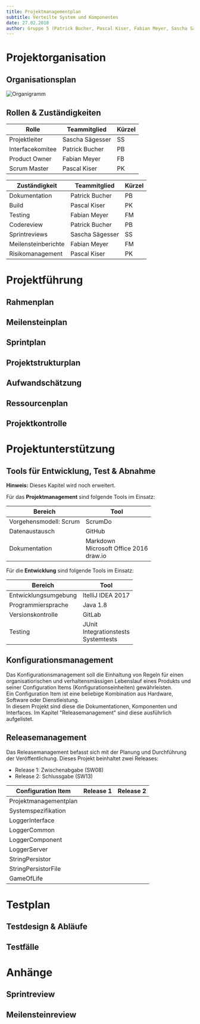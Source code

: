 ```yaml
---
title: Projektmanagementplan
subtitle: Verteilte System und Komponenten
date: 27.02.2018
author: Gruppe 5 (Patrick Bucher, Pascal Kiser, Fabian Meyer, Sascha Sägesser)
---
```


# Projektorganisation
## Organisationsplan
![Organigramm](https://github.com/patrickbucher/vsk-team5/blob/master/images/Organigramm.png)

## Rollen & Zuständigkeiten

| Rolle              | Teammitglied      | Kürzel   |
| ------------------ | ----------------- | -------- |
| Projektleiter      | Sascha Sägesser   | SS       |
| Interfacekomitee   | Patrick Bucher    | PB       |
| Product Owner      | Fabian Meyer      | FB       |
| Scrum Master       | Pascal Kiser      | PK       |

| Zuständigkeit         | Teammitglied      | Kürzel   |
| --------------------- | ----------------- | -------- |
| Dokumentation         | Patrick Bucher    | PB       |
| Build                 | Pascal Kiser      | PK       |
| Testing               | Fabian Meyer      | FM       |
| Codereview            | Patrick Bucher    | PB       |
| Sprintreviews         | Sascha Sägesser   | SS       |
| Meilensteinberichte   | Fabian Meyer      | FM       |
| Risikomanagement      | Pascal Kiser      | PK       |

# Projektführung
## Rahmenplan
## Meilensteinplan
## Sprintplan
## Projektstrukturplan
## Aufwandschätzung
## Ressourcenplan
## Projektkontrolle

# Projektunterstützung
## Tools für Entwicklung, Test & Abnahme
**Hinweis:** Dieses Kapitel wird noch erweitert.

Für das **Projektmanagement** sind folgende Tools im Einsatz:

| Bereich                | Tool                                         |
| ---------------------- | -------------------------------------------- |
| Vorgehensmodell: Scrum | ScrumDo                                      |
| Datenaustausch         | GitHub                                       |
| Dokumentation          | Markdown<br>Microsoft Office 2016<br>draw.io |

Für die **Entwicklung** sind folgende Tools im Einsatz:

| Bereich              | Tool                                      |
| -------------------- | ----------------------------------------- |
| Entwicklungsumgebung | ItelliJ IDEA 2017                         |
| Programmiersprache   | Java 1.8                                  |
| Versionskontrolle    | GitLab                                    |
| Testing              | JUnit<br>Integrationstests<br>Systemtests |

## Konfigurationsmanagement
Das Konfigurationsmanagement soll die Einhaltung von Regeln für einen organisatiorischen und verhaltensmässigen Lebenslauf eines Produkts und seiner Configuration Items (Konfigurationseinheiten) gewährleisten.<br>
Ein Configuration Item ist eine beliebige Kombination aus Hardware, Software oder Dienstleistung.<br>In diesem Projekt sind diese die Dokumentationen, Komponenten und Interfaces. Im Kapitel "Releasemanagement" sind diese ausführlich aufgelistet.

## Releasemanagement
Das Releasemanagement befasst sich mit der Planung und Durchführung der Veröffentlichung. Dieses Projekt beinhaltet zwei Releases:
- Release 1: Zwischenabgabe (SW08)
- Release 2: Schlussgabe (SW13)

| Configuration Item    | Release 1 | Release 2 |
| --------------------- | --------- | --------- |
| Projektmanagementplan |           |           |
| Systemspezifikation   |           |           |
| LoggerInterface       |           |           |
| LoggerCommon          |           |           |
| LoggerComponent       |           |           |
| LoggerServer          |           |           |
| StringPersistor       |           |           |
| StringPersistorFile   |           |           |
| GameOfLife            |           |           |

# Testplan
## Testdesign & Abläufe
## Testfälle

# Anhänge
## Sprintreview
## Meilensteinreview

